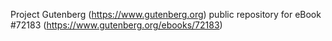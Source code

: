 Project Gutenberg (https://www.gutenberg.org) public repository
for eBook #72183 (https://www.gutenberg.org/ebooks/72183)
